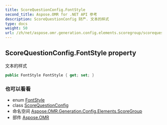 ```yaml
---
title: ScoreQuestionConfig.FontStyle
second_title: Aspose.OMR for .NET API 参考
description: ScoreQuestionConfig 财产. 文本的样式
type: docs
weight: 50
url: /zh/net/aspose.omr.generation.config.elements.scoregroup/scorequestionconfig/fontstyle/
---
```

## ScoreQuestionConfig.FontStyle property

文本的样式

```csharp
public FontStyle FontStyle { get; set; }
```

### 也可以看看

* enum [FontStyle](../../../aspose.omr.generation/fontstyle/)
* class [ScoreQuestionConfig](../)
* 命名空间 [Aspose.OMR.Generation.Config.Elements.ScoreGroup](../../scorequestionconfig/)
* 部件 [Aspose.OMR](../../../)


